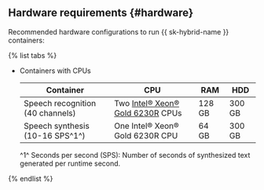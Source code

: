 ## Hardware requirements {#hardware}

Recommended hardware configurations to run {{ sk-hybrid-name }} containers:

{% list tabs %}

- Containers with CPUs

   | Container | CPU | RAM | HDD |
   |---|---|---|---|
   | Speech recognition (40 channels) | Two [Intel® Xeon® Gold 6230R](https://ark.intel.com/content/www/us/en/ark/products/199346/intel-xeon-gold-6230r-processor-35-75m-cache-2-10-ghz.html) CPUs | 128 GB | 300 GB |
   | Speech synthesis (10-16 SPS^1^) | One Intel® Xeon® Gold 6230R CPU | 64 GB | 300 GB |

   ^1^ Seconds per second (SPS): Number of seconds of synthesized text generated per runtime second.

{% endlist %}
